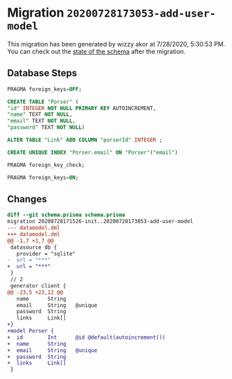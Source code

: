 # Migration `20200728173053-add-user-model`

This migration has been generated by wizzy akor at 7/28/2020, 5:30:53 PM.
You can check out the [state of the schema](./schema.prisma) after the migration.

## Database Steps

```sql
PRAGMA foreign_keys=OFF;

CREATE TABLE "Porser" (
"id" INTEGER NOT NULL PRIMARY KEY AUTOINCREMENT,
"name" TEXT NOT NULL,
"email" TEXT NOT NULL,
"password" TEXT NOT NULL)

ALTER TABLE "Link" ADD COLUMN "porserId" INTEGER ;

CREATE UNIQUE INDEX "Porser.email" ON "Porser"("email")

PRAGMA foreign_key_check;

PRAGMA foreign_keys=ON;
```

## Changes

```diff
diff --git schema.prisma schema.prisma
migration 20200728171526-init..20200728173053-add-user-model
--- datamodel.dml
+++ datamodel.dml
@@ -1,7 +1,7 @@
 datasource db {
   provider = "sqlite" 
-  url = "***"
+  url = "***"
 }
 // 2
 generator client {
@@ -23,5 +23,12 @@
   name      String
   email     String   @unique
   password  String
   links     Link[]
+}
+model Porser {
+  id        Int      @id @default(autoincrement())
+  name      String
+  email     String   @unique
+  password  String
+  links     Link[]
 }
```


